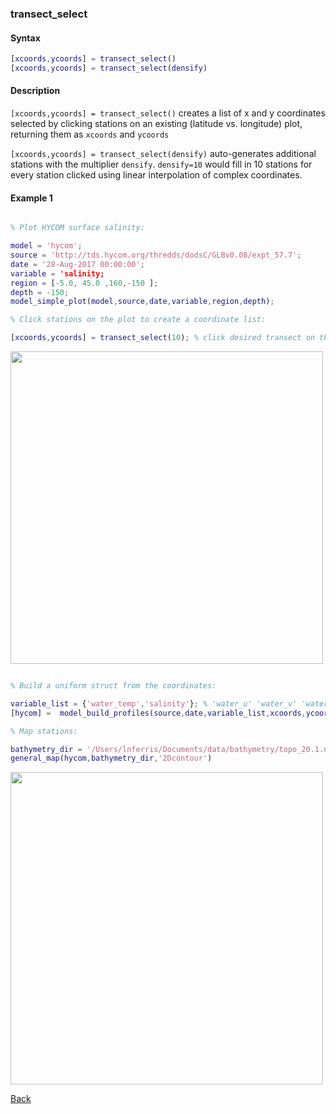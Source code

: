 ### transect_select

#### Syntax

```Matlab
[xcoords,ycoords] = transect_select() 
[xcoords,ycoords] = transect_select(densify)
```
#### Description

``[xcoords,ycoords] = transect_select()`` creates a list of x and y coordinates selected by clicking stations on an existing (latitude vs. longitude) plot, returning them as ``xcoords`` and ``ycoords``

``[xcoords,ycoords] = transect_select(densify)`` auto-generates additional stations with the multiplier ``densify``. ``densify=10`` would fill in 10 stations for every station clicked using linear interpolation of complex coordinates.


#### Example 1


```Matlab

% Plot HYCOM surface salinity:

model = 'hycom'; 
source = 'http://tds.hycom.org/thredds/dodsC/GLBv0.08/expt_57.7';
date = '28-Aug-2017 00:00:00';  
variable = 'salinity;                
region = [-5.0, 45.0 ,160,-150 ];      
depth = -150;                                                   
model_simple_plot(model,source,date,variable,region,depth);

% Click stations on the plot to create a coordinate list:

[xcoords,ycoords] = transect_select(10); % click desired transect on the figure, densify selection by 10x

```
<img src="https://user-images.githubusercontent.com/24570061/88406388-9f569580-cd9e-11ea-9871-e4d55941d7c4.png" width="500">

```Matlab

% Build a uniform struct from the coordinates:

variable_list = {'water_temp','salinity'}; % 'water_u' 'water_v' 'water_temp' 'salinity'
[hycom] =  model_build_profiles(source,date,variable_list,xcoords,ycoords);

% Map stations:

bathymetry_dir = '/Users/lnferris/Documents/data/bathymetry/topo_20.1.nc';
general_map(hycom,bathymetry_dir,'2Dcontour')

```
<img src="https://user-images.githubusercontent.com/24570061/88406404-a67da380-cd9e-11ea-8d49-bd4db591c282.png" width="500">


[Back](https://github.com/lnferris/ocean_data_tools#miscellaneous-utilities-1)

